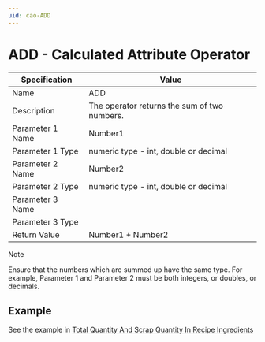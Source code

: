 ```yaml
---
uid: cao-ADD
---
```

# ADD - Calculated Attribute Operator

| Specification | Value |
| ---- | ----- |
| Name | ADD |
| Description | The operator returns the sum of two numbers. |
| Parameter 1 Name | Number1 |
| Parameter 1 Type | numeric type - int, double or decimal |
| Parameter 2 Name | Number2 |
| Parameter 2 Type | numeric type - int, double or decimal |
| Parameter 3 Name |
| Parameter 3 Type |
| Return Value | Number1 + Number2 |

> [!NOTE]
> Ensure that the numbers which are summed up have the same type. For example, Parameter 1 and Parameter 2 must be both integers, or doubles, or decimals.

## Example
See the example in [Total Quantity And Scrap Quantity In Recipe Ingredients](https://github.com/ErpNetDocs/tech/blob/master/advanced/user-calculated-attributes/examples/TotalQuantityAndScrapQuantityInRecipeIngredients.md)
